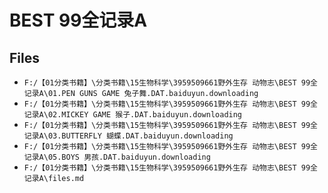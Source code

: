 # BEST 99全记录A

## Files

- `F:/【01分类书籍】\分类书籍\15生物科学\3959509661野外生存 动物志\BEST 99全记录A\01.PEN GUNS GAME 兔子舞.DAT.baiduyun.downloading`
- `F:/【01分类书籍】\分类书籍\15生物科学\3959509661野外生存 动物志\BEST 99全记录A\02.MICKEY GAME 猴子.DAT.baiduyun.downloading`
- `F:/【01分类书籍】\分类书籍\15生物科学\3959509661野外生存 动物志\BEST 99全记录A\03.BUTTERFLY 蝴蝶.DAT.baiduyun.downloading`
- `F:/【01分类书籍】\分类书籍\15生物科学\3959509661野外生存 动物志\BEST 99全记录A\05.BOYS 男孩.DAT.baiduyun.downloading`
- `F:/【01分类书籍】\分类书籍\15生物科学\3959509661野外生存 动物志\BEST 99全记录A\files.md`
